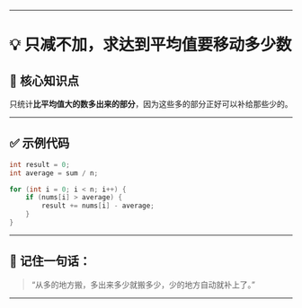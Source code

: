 
---

# 💡 只减不加，求达到平均值要移动多少数

## 🧠 核心知识点

只统计**比平均值大的数多出来的部分**，因为这些多的部分正好可以补给那些少的。

---

## ✅ 示例代码

```java
int result = 0;
int average = sum / n;

for (int i = 0; i < n; i++) {
    if (nums[i] > average) {
        result += nums[i] - average;
    }
}
```

---

## 🧷 记住一句话：

> “从多的地方搬，多出来多少就搬多少，少的地方自动就补上了。”

---

